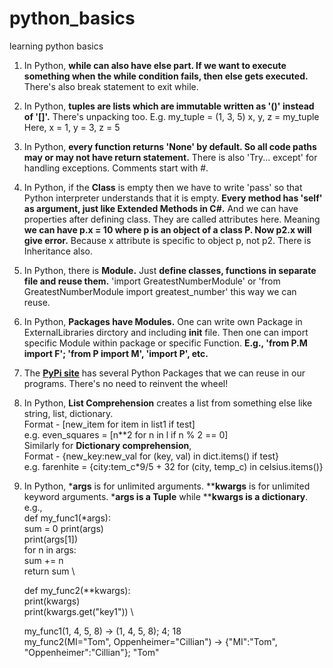 # python_basics
learning python basics

1. In Python, **while can also have else part. If we want to execute something when the while condition fails, then else gets executed.** There's also break statement to exit while.

2. In Python, **tuples are lists which are immutable written as '()' instead of '[]'.**
    There's unpacking too. 
    E.g. my_tuple = (1, 3, 5)
    x, y, z = my_tuple
    Here, x = 1, y = 3, z = 5
   
3. In Python, **every function returns 'None' by default. So all code paths may or may not have return statement.** There is also 'Try... except' for handling exceptions. Comments start with #.

4. In Python, if the **Class** is empty then we have to write 'pass' so that Python interpreter understands that it is empty. **Every method has 'self' as argument, just like Extended Methods in C#.** And we can have properties after defining class. They are called attributes here. Meaning **we can have p.x = 10 where p is an object of a class P. Now p2.x will give error.** Because x attribute is specific to object p, not p2. There is Inheritance also.

5. In Python, there is **Module.** Just **define classes, functions in separate file and reuse them.** 'import GreatestNumberModule' or 'from GreatestNumberModule import greatest_number' this way we can reuse.

6. In Python, **Packages have Modules.** One can write own Package in ExternalLibraries dirctory and including __init__ file. Then one can import specific Module within package or specific Function. **E.g., 'from P.M import F'; 'from P import M', 'import P', etc.**

7. The **[PyPi site](https://pypi.org/)** has several Python Packages that we can reuse in our programs. There's no need to reinvent the wheel!

8. In Python, **List Comprehension** creates a list from something else like string, list, dictionary.\
Format - \[new_item for item in list1 if test\] \
e.g. even_squares = [n**2 for n in l if n % 2 == 0]\
Similarly for **Dictionary comprehension**,\
Format - {new_key:new_val for (key, val) in dict.items() if test} \
e.g. farenhite = {city:tem_c*9/5 + 32 for (city, temp_c) in celsius.items()}

9. In Python, ***args** is for unlimited arguments. ****kwargs** is for unlimited keyword arguments. ***args is a Tuple** while ****kwargs is a dictionary**. \
   e.g., \
   def my_func1(*args): \
       sum = 0
       print(args) \
       print(args[1]) \
       for n in args: \
           sum += n \
       return sum \
   

   def my_func2(**kwargs): \
       print(kwargs) \
       print(kwargs.get("key1")) \
       

   my_func1(1, 4, 5, 8) -> (1, 4, 5, 8); 4; 18 \
   my_func2(MI="Tom", Oppenheimer="Cillian") -> {"MI":"Tom", "Oppenheimer":"Cillian"}; "Tom"
